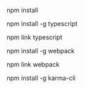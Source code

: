 npm install

npm install -g typescript

npm link typescript

npm install -g webpack

npm link webpack

npm install -g karma-cli